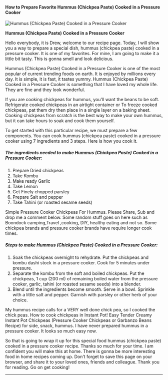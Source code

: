             

#### How to Prepare Favorite Hummus (Chickpea Paste) Cooked in a Pressure Cooker

![Hummus (Chickpea Paste) Cooked in a Pressure Cooker](https://img-global.cpcdn.com/recipes/6676655247458304/751x532cq70/hummus-chickpea-paste-cooked-in-a-pressure-cooker-recipe-main-photo.jpg)

**Hummus (Chickpea Paste) Cooked in a Pressure Cooker**

Hello everybody, it is Drew, welcome to our recipe page. Today, I will show you a way to prepare a special dish, hummus (chickpea paste) cooked in a pressure cooker. It is one of my favorites. For mine, I am going to make it a little bit tasty. This is gonna smell and look delicious.

Hummus (Chickpea Paste) Cooked in a Pressure Cooker is one of the most popular of current trending foods on earth. It is enjoyed by millions every day. It is simple, it is fast, it tastes yummy. Hummus (Chickpea Paste) Cooked in a Pressure Cooker is something that I have loved my whole life. They are fine and they look wonderful.

If you are cooking chickpeas for hummus, you'll want the beans to be soft. Refrigerate cooked chickpeas in an airtight container or To freeze cooked chickpeas, pat them dry then place in a single layer on a baking sheet. Cooking chickpeas from scratch is the best way to make your own hummus, but it can take hours to soak and cook them yourself.

To get started with this particular recipe, we must prepare a few components. You can cook hummus (chickpea paste) cooked in a pressure cooker using 7 ingredients and 3 steps. Here is how you cook it.

##### The ingredients needed to make Hummus (Chickpea Paste) Cooked in a Pressure Cooker:

1.  Prepare Dried chickpeas
2.  Take Kombu
3.  Make ready Garlic
4.  Take Lemon
5.  Get Finely chopped parsley
6.  Prepare Salt and pepper
7.  Take Tahini (or roasted sesame seeds)

Simple Pressure Cooker Chickpeas For Hummus. Please Share, Sub and drop me a comment below. Some random stuff goes on here such as Boondock camping,Travel ,cooking, DIY, healthy eating and not so. Some chickpea brands and pressure cooker brands have require longer cook times.

##### Steps to make Hummus (Chickpea Paste) Cooked in a Pressure Cooker:

1.  Soak the chickpeas overnight to rehydrate. Put the chickpeas and kombu dashi stock in a pressure cooker. Cook for 5 minutes under pressure.
2.  Separate the kombu from the soft and boiled chickpeas. Put the chickpeas, 1 cup (200 ml) of remaining boiled water from the pressure cooker, garlic, tahini (or roasted sesame seeds) into a blender.
3.  Blend until the ingredients become smooth. Serve in a bowl. Sprinkle with a little salt and pepper. Garnish with parsley or other herb of your choice.

My hummus recipe calls for a VERY well done chick pea, so I cooked the chick peas. How to cook chickpeas in Instant Pot! Easy Tender Creamy Instant Pot Chickpeas (Pressure Cooker Chickpeas or Garbanzo Beans Recipe) for side, snack, hummus. I have never prepared hummus in a pressure cooker. It looks so much easy now.

So that is going to wrap it up for this special food hummus (chickpea paste) cooked in a pressure cooker recipe. Thanks so much for your time. I am confident you will make this at home. There is gonna be more interesting food in home recipes coming up. Don’t forget to save this page on your browser, and share it to your loved ones, friends and colleague. Thank you for reading. Go on get cooking!

* * *